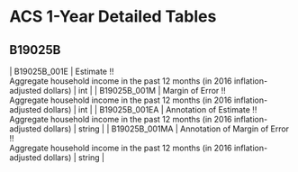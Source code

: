 # ACS 1-Year Detailed Tables

## B19025B

| B19025B_001E | Estimate !!<br>Aggregate household income in the past 12 months (in 2016 inflation-adjusted dollars) | int |
| B19025B_001M | Margin of Error !!<br>Aggregate household income in the past 12 months (in 2016 inflation-adjusted dollars) | int |
| B19025B_001EA | Annotation of Estimate !!<br>Aggregate household income in the past 12 months (in 2016 inflation-adjusted dollars) | string |
| B19025B_001MA | Annotation of Margin of Error !!<br>Aggregate household income in the past 12 months (in 2016 inflation-adjusted dollars) | string |


